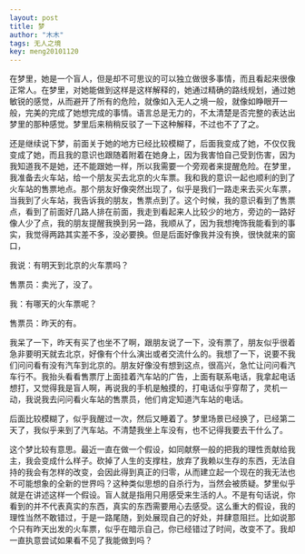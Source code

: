 ```yaml
---
layout: post
title: 梦
author: "木木"
tags: 无人之境
key: meng20101120
---
```


在梦里，她是一个盲人，但是却不可思议的可以独立做很多事情，而且看起来很像正常人。<!--more-->在梦里，对她能做到这样是这样解释的，她通过精确的路线规划，通过她敏锐的感觉，从而避开了所有的危险，就像如入无人之境一般，就像如睁眼开一般，完美的完成了她想完成的事情。语言总是无力的，不太清楚是否完整的表达出梦里的那种感觉。梦里后来稍稍反驳了一下这种解释，不过也不了了之。

还是继续说下梦，前面关于她的地方已经比较模糊了，后面我变成了她，不仅仅我变成了她，而且我的意识也跟随着附着在她身上，因为我害怕自己受到伤害，因为我知道我不是她，还不能跟她一样，所以我需要一个旁观者来提醒危险。在梦里，我准备去火车站，给一个朋友买去北京的火车票。我和我的意识一起也顺利的到了火车站的售票地点。那个朋友好像突然出现了，似乎是我们一路走来去买火车票，当我到了火车站，我告诉我的朋友，售票点到了。这个时候，我的意识看到了售票点，看到了前面好几路人排在前面，我走到看起来人比较少的地方，旁边的一路好像人少了点，我的朋友提醒我换到另一路，我顺从了，因为我想掩饰我能看到的事实，我觉得两路其实差不多，没必要换。但是后面好像我并没有换，很快就来的窗口，

我说：有明天到北京的火车票吗？

售票员：卖光了，没了。

我：有哪天的火车票呢？

售票员：昨天的有。

我呆了一下，昨天有买了也坐不了啊，跟朋友说了一下，没有票了，朋友似乎很着急非要明天就去北京，好像有个什么演出或者交流什么的。我想了一下，说要不我们问问看有没有汽车到北京的。朋友好像没有想到这点，很高兴，急忙让问问看汽车行不。我抬头看看售票厅上面挂着汽车站的广告，上面有联系电话，我拿起电话想打，又觉得我是盲人啊，再说我的手机是触摸的，打电话似乎穿帮了，灵机一动，我说我去问问看火车站的售票员，他们肯定知道汽车站的电话。

后面比较模糊了，似乎我醒过一次，然后又睡着了。梦里场景已经换了，已经第二天了，我似乎来到了汽车站。不清楚我坐上车没有，也不记得我要去干什么了。



这个梦比较有意思。最近一直在做一个假设，如同献祭一般的把我的理性贡献给我主，我会变成什么样子。砍掉了人生的支撑柱，放弃了我赖以生存的东西，无法自持的我会有怎样的改变，会因此得到真正的归零，从而建立起一个现在的我无法也不可能想象的全新的世界吗？这种类似思想的自杀行为，当然会被质疑。梦里似乎就是在讲述这样一个假设。盲人就是指用只用感受来生活的人。不是有句话说，你看到的并不代表真实的东西，真实的东西需要用心去感受。这么重大的假设，我的理性当然不敢错过，于是一路尾随，到处展现自己的好处，并肆意阻拦。比如说那个只有昨天出发的火车票，似乎在暗示自己，你已经错过了时间，改变不了。我却一直执意尝试如果看不见了我能做到吗？